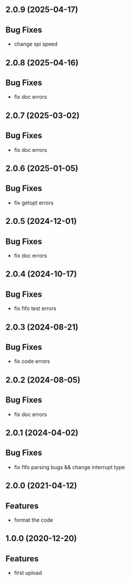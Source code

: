 ## 2.0.9 (2025-04-17)

## Bug Fixes

- change spi speed

## 2.0.8 (2025-04-16)

## Bug Fixes

- fix doc errors

## 2.0.7 (2025-03-02)

## Bug Fixes

- fix doc errors

## 2.0.6 (2025-01-05)

## Bug Fixes

- fix getopt errors

## 2.0.5 (2024-12-01)

## Bug Fixes

- fix doc errors

## 2.0.4 (2024-10-17)

## Bug Fixes

- fix fifo test errors

## 2.0.3 (2024-08-21)

## Bug Fixes

- fix code errors

## 2.0.2 (2024-08-05)

## Bug Fixes

- fix doc errors

## 2.0.1 (2024-04-02)

## Bug  Fixes

- fix fifo parsing bugs && change interrupt type

## 2.0.0 (2021-04-12)

## Features

- format the code

## 1.0.0 (2020-12-20)

## Features

- first upload